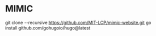 # MIMIC
git clone --recursive https://github.com/MIT-LCP/mimic-website.git
go install github.com/gohugoio/hugo@latest
